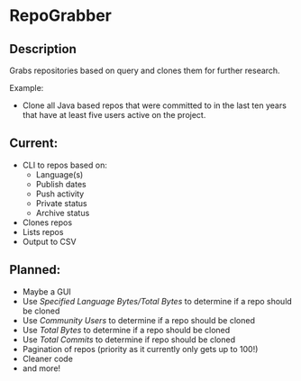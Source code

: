 # RepoGrabber
## Description
Grabs repositories based on query and clones them for further research.

Example: 
- Clone all Java based repos that were committed to in the last ten years that have at least five users active on the project.

## Current:
* CLI to repos based on:
  * Language(s)
  * Publish dates
  * Push activity
  * Private status
  * Archive status
* Clones repos
* Lists repos
* Output to CSV

## Planned:
* Maybe a GUI
* Use *Specified Language Bytes/Total Bytes* to determine if a repo should be cloned
* Use *Community Users* to determine if a repo should be cloned
* Use *Total Bytes* to determine if a repo should be cloned
* Use *Total Commits* to determine if repo should be cloned
* Pagination of repos (priority as it currently only gets up to 100!)
* Cleaner code
* and more!